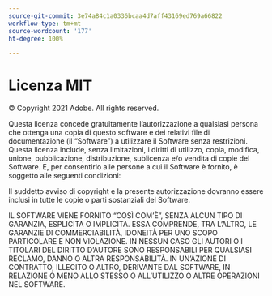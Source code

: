 ```yaml
---
source-git-commit: 3e74a84c1a0336bcaa4d7aff43169ed769a66822
workflow-type: tm+mt
source-wordcount: '177'
ht-degree: 100%

---
```

# Licenza MIT

© Copyright 2021 Adobe. All rights reserved.

Questa licenza concede gratuitamente l’autorizzazione a qualsiasi persona che ottenga una copia di questo software e dei relativi file di documentazione (il “Software”) a utilizzare il Software senza restrizioni. Questa licenza include, senza limitazioni, i diritti di utilizzo, copia, modifica, unione, pubblicazione, distribuzione, sublicenza e/o vendita di copie del Software. E, per consentirlo alle persone a cui il Software è fornito, è soggetto alle seguenti condizioni:

Il suddetto avviso di copyright e la presente autorizzazione dovranno essere inclusi in tutte le copie o parti sostanziali del Software.

IL SOFTWARE VIENE FORNITO “COSÌ COM’È”, SENZA ALCUN TIPO DI GARANZIA, ESPLICITA O IMPLICITA. ESSA COMPRENDE, TRA L’ALTRO, LE GARANZIE DI COMMERCIABILITÀ, IDONEITÀ PER UNO SCOPO PARTICOLARE E NON VIOLAZIONE. IN NESSUN CASO GLI AUTORI O I TITOLARI DEL DIRITTO D’AUTORE SONO RESPONSABILI PER QUALSIASI RECLAMO, DANNO O ALTRA RESPONSABILITÀ. IN UN’AZIONE DI CONTRATTO, ILLECITO O ALTRO, DERIVANTE DAL SOFTWARE, IN RELAZIONE O MENO ALLO STESSO O ALL’UTILIZZO O ALTRE OPERAZIONI NEL SOFTWARE.
